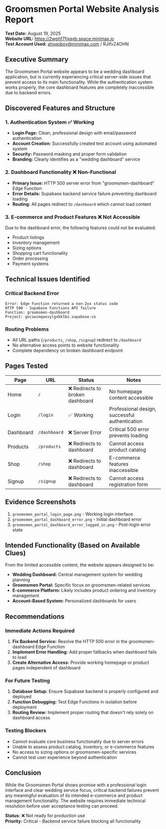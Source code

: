 # Groomsmen Portal Website Analysis Report

**Test Date:** August 19, 2025  
**Website URL:** https://2wphf7fjxqxb.space.minimax.io  
**Test Account Used:** ahxqoboy@minimax.com / RJifvZ4OHN

## Executive Summary

The Groomsmen Portal website appears to be a wedding dashboard application, but is currently experiencing critical server-side issues that prevent access to its main functionality. While the authentication system works properly, the core dashboard features are completely inaccessible due to backend errors.

## Discovered Features and Structure

### 1. Authentication System ✅ Working
- **Login Page:** Clean, professional design with email/password authentication
- **Account Creation:** Successfully created test account using automated system
- **Security:** Password masking and proper form validation
- **Branding:** Clearly identifies as a "wedding dashboard" service

### 2. Dashboard Functionality ❌ Non-Functional
- **Primary Issue:** HTTP 500 server error from "groomsmen-dashboard" Edge Function
- **Error Details:** Supabase backend service failure preventing dashboard loading
- **Routing:** All pages redirect to `/dashboard` which cannot load content

### 3. E-commerce and Product Features ❌ Not Accessible
Due to the dashboard error, the following features could not be evaluated:
- Product listings
- Inventory management
- Sizing options
- Shopping cart functionality
- Order processing
- Payment systems

## Technical Issues Identified

### Critical Backend Error
```
Error: Edge Function returned a non-2xx status code
HTTP 500 - Supabase Functions API failure
Function: groomsmen-dashboard
Project: gvcswimqaxvylgxbklbz.supabase.co
```

### Routing Problems
- All URL paths (`/products`, `/shop`, `/signup`) redirect to `/dashboard`
- No alternative access points to website functionality
- Complete dependency on broken dashboard endpoint

## Pages Tested

| Page | URL | Status | Notes |
|------|-----|--------|-------|
| Home | `/` | ❌ Redirects to broken dashboard | No homepage content accessible |
| Login | `/login` | ✅ Working | Professional design, successful authentication |
| Dashboard | `/dashboard` | ❌ Server Error | Critical 500 error prevents loading |
| Products | `/products` | ❌ Redirects to dashboard | Cannot access product catalog |
| Shop | `/shop` | ❌ Redirects to dashboard | E-commerce features inaccessible |
| Signup | `/signup` | ❌ Redirects to dashboard | Cannot access registration form |

## Evidence Screenshots

1. `groomsmen_portal_login_page.png` - Working login interface
2. `groomsmen_portal_dashboard_error.png` - Initial dashboard error
3. `groomsmen_portal_dashboard_error_logged_in.png` - Post-login error state

## Intended Functionality (Based on Available Clues)

From the limited accessible content, the website appears designed to be:
- **Wedding Dashboard:** Central management system for wedding planning
- **Groomsmen Portal:** Specific focus on groomsmen-related services
- **E-commerce Platform:** Likely includes product ordering and inventory management
- **Account-Based System:** Personalized dashboards for users

## Recommendations

### Immediate Actions Required
1. **Fix Backend Service:** Resolve the HTTP 500 error in the groomsmen-dashboard Edge Function
2. **Implement Error Handling:** Add proper fallbacks when dashboard fails to load
3. **Create Alternative Access:** Provide working homepage or product pages independent of dashboard

### For Future Testing
1. **Database Setup:** Ensure Supabase backend is properly configured and deployed
2. **Function Debugging:** Test Edge Functions in isolation before deployment
3. **Routing Review:** Implement proper routing that doesn't rely solely on dashboard access

### Testing Blockers
- Cannot evaluate core business functionality due to server errors
- Unable to assess product catalog, inventory, or e-commerce features
- No access to sizing options or groomsmen-specific services
- Cannot test user experience beyond authentication

## Conclusion

While the Groomsmen Portal shows promise with a professional login interface and clear wedding service focus, critical backend failures prevent any meaningful evaluation of its intended e-commerce and product management functionality. The website requires immediate technical resolution before user acceptance testing can proceed.

**Status:** ❌ Not ready for production use  
**Priority:** Critical - Backend service failure blocking all functionality